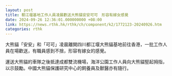 ```yaml
---
layout: post
title: 都江堰基地工作人員凌晨歡送大熊貓安安可可　形容有嫁女感覺
date: 2024-09-26 12:36:01.000000000 +08:00
link: https://news.rthk.hk/rthk/ch/component/k2/1772123-20240926.htm
categories: rthk
---
```


大熊貓「安安」和「可可」凌晨離開四川都江堰大熊貓基地前往香港，一批工作人員在場歡送，有職員感到不捨，形容有嫁女的感覺。

運送大熊貓的車隊之後抵達成都雙流機場，海洋公園工作人員向大熊貓竪起拇指，以示鼓勵。中國大熊貓保護研究中心的飼養員及獸醫亦有隨行。
